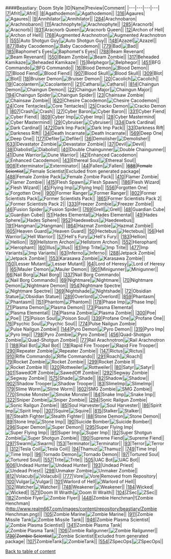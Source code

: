 ####Beastiary: Doom Style
|ID|Name|Preview|Comment|
|---|---|---|---|
|[7](https://github.com/alexey-lysiuk/Realm667-AAA-Cache/raw/master/data/0007.zip)|Afrit|![Afrit](http://www.realm667.com/images/content/repository/beastiary/Afrit.png)||
|[8](https://github.com/alexey-lysiuk/Realm667-AAA-Cache/raw/master/data/0008.zip)|Agathodemon|![Agathodemon](http://www.realm667.com/images/content/repository/beastiary/AgathoDemon.png)||
|[316](https://github.com/alexey-lysiuk/Realm667-AAA-Cache/raw/master/data/0316.zip)|Agaures|![Agaures](http://www.realm667.com/images/content/repository/beastiary/Agaures.png)||
|[9](https://github.com/alexey-lysiuk/Realm667-AAA-Cache/raw/master/data/0009.zip)|Annihilator|![Annihilator](http://www.realm667.com/images/content/repository/beastiary/Annihilator.png)||
|[284](https://github.com/alexey-lysiuk/Realm667-AAA-Cache/raw/master/data/0284.zip)|Arachnobaron|![Arachnobaron](http://www.realm667.com/images/content/repository/beastiary/Arachnobaron.png)||
|[11](https://github.com/alexey-lysiuk/Realm667-AAA-Cache/raw/master/data/0011.zip)|Arachnophyte|![Arachnophyte](http://www.realm667.com/images/content/repository/beastiary/Arachnophyte.png)||
|[285](https://github.com/alexey-lysiuk/Realm667-AAA-Cache/raw/master/data/0285.zip)|Aracnorb|![Aracnorb](http://www.realm667.com/images/content/repository/beastiary/Aracnorb.png)||
|[931](https://github.com/alexey-lysiuk/Realm667-AAA-Cache/raw/master/data/0931.zip)|Aracnorb Queen|![Aracnorb Queen](http://realm667.com//images/content/repository/beastiary/AracnorbQueen.png)||
|[12](https://github.com/alexey-lysiuk/Realm667-AAA-Cache/raw/master/data/0012.zip)|Archon of Hell|![Archon of Hell](http://www.realm667.com/images/content/repository/beastiary/ArchonOfHell.png)||
|[768](https://github.com/alexey-lysiuk/Realm667-AAA-Cache/raw/master/data/0768.zip)|Augmented Arachnotron|![Augmented Arachnotron](http://www.realm667.com/images/content/repository/beastiary/ArachnotronMK2.png)||
|[555](https://github.com/alexey-lysiuk/Realm667-AAA-Cache/raw/master/data/0555.zip)|Auto Shotgun Guy|![Auto Shotgun Guy](http://www.realm667.com/images/content/repository/beastiary/AutoShotgunGuy.png)||
|[148](https://github.com/alexey-lysiuk/Realm667-AAA-Cache/raw/master/data/0148.zip)|Azazel|![Azazel](http://www.realm667.com/images/content/repository/beastiary/Azazel.png)||
|[877](https://github.com/alexey-lysiuk/Realm667-AAA-Cache/raw/master/data/0877.zip)|Baby Cacodemon|![Baby Cacodemon](http://www.realm667.com/images/content/repository/beastiary/BabyCaco.png)||
|[779](https://github.com/alexey-lysiuk/Realm667-AAA-Cache/raw/master/data/0779.zip)|Bad|![Bad](http://www.realm667.com/images/content/repository/beastiary/Bad.png)||
|[185](https://github.com/alexey-lysiuk/Realm667-AAA-Cache/raw/master/data/0185.zip)|Baphomet's Eyes|![Baphomet's Eyes](http://www.realm667.com/images/content/repository/beastiary/Eyes.png)||
|[788](https://github.com/alexey-lysiuk/Realm667-AAA-Cache/raw/master/data/0788.zip)|Beam Revenant|![Beam Revenant](http://www.realm667.com/images/content/repository/beastiary/BeamRevenant.png)||
|[550](https://github.com/alexey-lysiuk/Realm667-AAA-Cache/raw/master/data/0550.zip)|Beam Zombie|![Beam Zombie](http://www.realm667.com/images/content/repository/beastiary/BeamZombie.png)||
|[317](https://github.com/alexey-lysiuk/Realm667-AAA-Cache/raw/master/data/0317.zip)|Beheaded Kamikaze|![Beheaded Kamikaze](http://www.realm667.com/images/content/repository/beastiary/BeheadedKamikazi.png)||
|[15](https://github.com/alexey-lysiuk/Realm667-AAA-Cache/raw/master/data/0015.zip)|Belphegor|![Belphegor](http://www.realm667.com/images/content/repository/beastiary/Belphegor.png)||
|[451](https://github.com/alexey-lysiuk/Realm667-AAA-Cache/raw/master/data/0451.zip)|BFG Commando|![BFG Commando](http://www.realm667.com/images/content/repository/beastiary/BFGCommando.png)||
|[16](https://github.com/alexey-lysiuk/Realm667-AAA-Cache/raw/master/data/0016.zip)|Blood Demon|![Blood Demon](http://www.realm667.com/images/content/repository/beastiary/BloodDemon.png)||
|[17](https://github.com/alexey-lysiuk/Realm667-AAA-Cache/raw/master/data/0017.zip)|Blood Fiend|![Blood Fiend](http://www.realm667.com/images/content/repository/beastiary/BloodFiend.png)||
|[907](https://github.com/alexey-lysiuk/Realm667-AAA-Cache/raw/master/data/0907.zip)|Blood Skull|![Blood Skull](http://www.realm667.com/images/content/repository/beastiary/BloodSkull.png)||
|[309](https://github.com/alexey-lysiuk/Realm667-AAA-Cache/raw/master/data/0309.zip)|Blot|![Blot](http://www.realm667.com/images/content/repository/beastiary/Blot.png)||
|[18](https://github.com/alexey-lysiuk/Realm667-AAA-Cache/raw/master/data/0018.zip)|Bruiser Demon|![Bruiser Demon](http://www.realm667.com/images/content/repository/beastiary/BruiserDemon.png)||
|[20](https://github.com/alexey-lysiuk/Realm667-AAA-Cache/raw/master/data/0020.zip)|Cacolich|![Cacolich](http://www.realm667.com/images/content/repository/beastiary/CacoLich.png)||
|[19](https://github.com/alexey-lysiuk/Realm667-AAA-Cache/raw/master/data/0019.zip)|Cacolantern|![Cacolantern](http://www.realm667.com/images/content/repository/beastiary/CacoLantern.png)||
|[21](https://github.com/alexey-lysiuk/Realm667-AAA-Cache/raw/master/data/0021.zip)|Catharsi|![Catharsi](http://www.realm667.com/images/content/repository/beastiary/Catharsi.png)||
|[814](https://github.com/alexey-lysiuk/Realm667-AAA-Cache/raw/master/data/0814.zip)|Chaingun Demon|![Chaingun Demon](http://www.realm667.com/images/content/repository/beastiary/ChaingunDemon.png)||
|[22](https://github.com/alexey-lysiuk/Realm667-AAA-Cache/raw/master/data/0022.zip)|Chaingun Major|![Chaingun Major](http://www.realm667.com/images/content/repository/beastiary/ChaingunMajor.png)||
|[194](https://github.com/alexey-lysiuk/Realm667-AAA-Cache/raw/master/data/0194.zip)|Chaingun Spider|![Chaingun Spider](http://www.realm667.com/images/content/repository/beastiary/ChaingunSpider.png)||
|[23](https://github.com/alexey-lysiuk/Realm667-AAA-Cache/raw/master/data/0023.zip)|Chainsaw Zombie|![Chainsaw Zombie](http://www.realm667.com/images/content/repository/beastiary/ChainsawZombie.png)||
|[620](https://github.com/alexey-lysiuk/Realm667-AAA-Cache/raw/master/data/0620.zip)|Chesire Cacodemon|![Chesire Cacodemon](http://www.realm667.com/images/content/repository/beastiary/ChesireCacodemon.png)||
|[24](https://github.com/alexey-lysiuk/Realm667-AAA-Cache/raw/master/data/0024.zip)|Core Tentacles|![Core Tentacles](http://www.realm667.com/images/content/repository/beastiary/CoreTentacles.png)||
|[25](https://github.com/alexey-lysiuk/Realm667-AAA-Cache/raw/master/data/0025.zip)|Cracko Demon|![Cracko Demon](http://www.realm667.com/images/content/repository/beastiary/CrackoDemon.png)||
|[807](https://github.com/alexey-lysiuk/Realm667-AAA-Cache/raw/master/data/0807.zip)|Crash|![Crash](http://www.realm667.com/images/content/repository/beastiary/Crash.png)||
|[27](https://github.com/alexey-lysiuk/Realm667-AAA-Cache/raw/master/data/0027.zip)|Cyber Baron|![Cyber Baron](http://www.realm667.com/images/content/repository/beastiary/CyberBaron.png)||
|[331](https://github.com/alexey-lysiuk/Realm667-AAA-Cache/raw/master/data/0331.zip)|Cyber Fiend|![Cyber Fiend](http://www.realm667.com/images/content/repository/beastiary/CyberFiend.png)||
|[809](https://github.com/alexey-lysiuk/Realm667-AAA-Cache/raw/master/data/0809.zip)|Cyber Imp|![Cyber Imp](http://www.realm667.com/images/content/repository/beastiary/CyberImp.png)||
|[28](https://github.com/alexey-lysiuk/Realm667-AAA-Cache/raw/master/data/0028.zip)|Cyber Mastermind|![Cyber Mastermind](http://www.realm667.com/images/content/repository/beastiary/CyberMastermind.png)||
|[29](https://github.com/alexey-lysiuk/Realm667-AAA-Cache/raw/master/data/0029.zip)|Cybruiser|![Cybruiser](http://www.realm667.com/images/content/repository/beastiary/Cybruiser.png)||
|[334](https://github.com/alexey-lysiuk/Realm667-AAA-Cache/raw/master/data/0334.zip)|Dark Cardinal|![Dark Cardinal](http://www.realm667.com/images/content/repository/beastiary/DarkCardinal.png)||
|[472](https://github.com/alexey-lysiuk/Realm667-AAA-Cache/raw/master/data/0472.zip)|Dark Imp Pack|![Dark Imp Pack](http://www.realm667.com/images/content/repository/beastiary/DarkImpPack.png)||
|[33](https://github.com/alexey-lysiuk/Realm667-AAA-Cache/raw/master/data/0033.zip)|Darkness Rift|![Darkness Rift](http://www.realm667.com/images/content/repository/beastiary/DarknessRift.png)||
|[34](https://github.com/alexey-lysiuk/Realm667-AAA-Cache/raw/master/data/0034.zip)|Death Incarnate|![Death Incarnate](http://www.realm667.com/images/content/repository/beastiary/DeathIncarnate.png)||
|[569](https://github.com/alexey-lysiuk/Realm667-AAA-Cache/raw/master/data/0569.zip)|Deep One|![Deep One](http://www.realm667.com/images/content/repository/beastiary/DeepOne.png)||
|[177](https://github.com/alexey-lysiuk/Realm667-AAA-Cache/raw/master/data/0177.zip)|Defiler|![Defiler](http://www.realm667.com/images/content/repository/beastiary/Defiler.png)||
|[36](https://github.com/alexey-lysiuk/Realm667-AAA-Cache/raw/master/data/0036.zip)|Demolisher|![Demolisher](http://www.realm667.com/images/content/repository/beastiary/Demolisher.png)||
|[633](https://github.com/alexey-lysiuk/Realm667-AAA-Cache/raw/master/data/0633.zip)|Devastator Zombie|![Devastator Zombie](http://www.realm667.com/images/content/repository/beastiary/DevastatorZombie.png)||
|[37](https://github.com/alexey-lysiuk/Realm667-AAA-Cache/raw/master/data/0037.zip)|Devil|![Devil](http://www.realm667.com/images/content/repository/beastiary/Devil.png)||
|[38](https://github.com/alexey-lysiuk/Realm667-AAA-Cache/raw/master/data/0038.zip)|Diabolist|![Diabolist](http://www.realm667.com/images/content/repository/beastiary/Diabolist.png)||
|[40](https://github.com/alexey-lysiuk/Realm667-AAA-Cache/raw/master/data/0040.zip)|Double Chaingunner|![Double Chaingunner](http://www.realm667.com/images/content/repository/beastiary/DoubleChaingunner.png)||
|[41](https://github.com/alexey-lysiuk/Realm667-AAA-Cache/raw/master/data/0041.zip)|Dune Warrior|![Dune Warrior](http://www.realm667.com/images/content/repository/beastiary/DuneWarrior.png)||
|[42](https://github.com/alexey-lysiuk/Realm667-AAA-Cache/raw/master/data/0042.zip)|Enhanced Cacodemon|![Enhanced Cacodemon](http://www.realm667.com/images/content/repository/beastiary/EnhancedCaco.png)||
|[43](https://github.com/alexey-lysiuk/Realm667-AAA-Cache/raw/master/data/0043.zip)|Ethereal Soul|![Ethereal Soul](http://www.realm667.com/images/content/repository/beastiary/EtherealSoul.png)||
|[908](https://github.com/alexey-lysiuk/Realm667-AAA-Cache/raw/master/data/0908.zip)|Exterminator|![Exterminator](http://www.realm667.com/images/content/repository/beastiary/Exterminator.png)||
|[44](https://github.com/alexey-lysiuk/Realm667-AAA-Cache/raw/master/data/0044.zip)|Fallen|![Fallen](http://www.realm667.com/images/content/repository/beastiary/Fallen.png)||
|~~[688](https://github.com/alexey-lysiuk/Realm667-AAA-Cache/raw/master/data/0688.zip)~~|~~Female Scientist~~|![Female Scientist](http://www.realm667.com/images/content/repository/beastiary/FemaleScientist.png)|Excluded from generated package|
|[488](https://github.com/alexey-lysiuk/Realm667-AAA-Cache/raw/master/data/0488.zip)|Female Zombie Pack|![Female Zombie Pack](http://www.realm667.com/images/content/repository/beastiary/FemaleZombiePack.png)||
|[410](https://github.com/alexey-lysiuk/Realm667-AAA-Cache/raw/master/data/0410.zip)|Flamer Zombie|![Flamer Zombie](http://www.realm667.com/images/content/repository/beastiary/FlamerZombie.png)||
|[415](https://github.com/alexey-lysiuk/Realm667-AAA-Cache/raw/master/data/0415.zip)|Flesh Spawn|![Flesh Spawn](http://www.realm667.com/images/content/repository/beastiary/Fleshspawn.png)||
|[186](https://github.com/alexey-lysiuk/Realm667-AAA-Cache/raw/master/data/0186.zip)|Flesh Wizard|![Flesh Wizard](http://www.realm667.com/images/content/repository/beastiary/FleshWizard.png)||
|[45](https://github.com/alexey-lysiuk/Realm667-AAA-Cache/raw/master/data/0045.zip)|Flying Imp|![Flying Imp](http://www.realm667.com/images/content/repository/beastiary/FlyingImp.png)||
|[556](https://github.com/alexey-lysiuk/Realm667-AAA-Cache/raw/master/data/0556.zip)|Forgotten One|![Forgotten One](http://www.realm667.com/images/content/repository/beastiary/ForgottenOne.png)||
|[900](https://github.com/alexey-lysiuk/Realm667-AAA-Cache/raw/master/data/0900.zip)|Former Ranger|![Former Ranger](http://www.realm667.com/images/content/repository/beastiary/FormerRanger.png)||
|[802](https://github.com/alexey-lysiuk/Realm667-AAA-Cache/raw/master/data/0802.zip)|Former Scientists Pack|![Former Scientists Pack](http://www.realm667.com/images/content/repository/beastiary/FormerScientists.png)||
|[865](https://github.com/alexey-lysiuk/Realm667-AAA-Cache/raw/master/data/0865.zip)|Former Scientists Pack 2|![Former Scientists Pack 2](http://www.realm667.com/images/content/repository/beastiary/FormerScientists2.png)||
|[333](https://github.com/alexey-lysiuk/Realm667-AAA-Cache/raw/master/data/0333.zip)|Freezer Zombie|![Freezer Zombie](http://www.realm667.com/images/content/repository/beastiary/FreezerZombie.png)||
|[46](https://github.com/alexey-lysiuk/Realm667-AAA-Cache/raw/master/data/0046.zip)|Fusion Spider|![Fusion Spider](http://www.realm667.com/images/content/repository/beastiary/FusionSpider.png)||
|[769](https://github.com/alexey-lysiuk/Realm667-AAA-Cache/raw/master/data/0769.zip)|Grell|![Grell](http://www.realm667.com/images/content/repository/beastiary/Grell.png)||
|[48](https://github.com/alexey-lysiuk/Realm667-AAA-Cache/raw/master/data/0048.zip)|Guardian Cube|![Guardian Cube](http://www.realm667.com/images/content/repository/beastiary/GuardianCube.png)||
|[51](https://github.com/alexey-lysiuk/Realm667-AAA-Cache/raw/master/data/0051.zip)|Hades Elemental|![Hades Elemental](http://www.realm667.com/images/content/repository/beastiary/Helemental.png)||
|[49](https://github.com/alexey-lysiuk/Realm667-AAA-Cache/raw/master/data/0049.zip)|Hades Sphere|![Hades Sphere](http://www.realm667.com/images/content/repository/beastiary/HadesSphere.png)||
|[952](https://github.com/alexey-lysiuk/Realm667-AAA-Cache/raw/master/data/0952.zip)|Haedexebus|![Haedexebus](http://realm667.com/images/content/repository/beastiary/Haedexebus.png)||
|[191](https://github.com/alexey-lysiuk/Realm667-AAA-Cache/raw/master/data/0191.zip)|Hangman|![Hangman](http://www.realm667.com/images/content/repository/beastiary/Hangman.png)||
|[864](https://github.com/alexey-lysiuk/Realm667-AAA-Cache/raw/master/data/0864.zip)|Hazmat Zombie|![Hazmat Zombie](http://www.realm667.com/images/content/repository/beastiary/HazmatZombie.png)||
|[605](https://github.com/alexey-lysiuk/Realm667-AAA-Cache/raw/master/data/0605.zip)|Heaven Guard|![Heaven Guard](http://www.realm667.com/images/content/repository/beastiary/HeavenGuard.png)||
|[50](https://github.com/alexey-lysiuk/Realm667-AAA-Cache/raw/master/data/0050.zip)|Hectebus|![Hectebus](http://www.realm667.com/images/content/repository/beastiary/Hectebus.png)||
|[56](https://github.com/alexey-lysiuk/Realm667-AAA-Cache/raw/master/data/0056.zip)|Hell Warrior|![Hell Warrior](http://www.realm667.com/images/content/repository/beastiary/HellWarrior.png)||
|[57](https://github.com/alexey-lysiuk/Realm667-AAA-Cache/raw/master/data/0057.zip)|Hell's Fury|![Hell's Fury](http://www.realm667.com/images/content/repository/beastiary/HellsFury.png)||
|[183](https://github.com/alexey-lysiuk/Realm667-AAA-Cache/raw/master/data/0183.zip)|Hellion|![Hellion](http://www.realm667.com/images/content/repository/beastiary/Hellion.png)||
|[59](https://github.com/alexey-lysiuk/Realm667-AAA-Cache/raw/master/data/0059.zip)|Hellstorm Archon|![Hellstorm Archon](http://www.realm667.com/images/content/repository/beastiary/HellstormArchon.png)||
|[552](https://github.com/alexey-lysiuk/Realm667-AAA-Cache/raw/master/data/0552.zip)|Hierophant|![Hierophant](http://www.realm667.com/images/content/repository/beastiary/Hierophant.png)||
|[60](https://github.com/alexey-lysiuk/Realm667-AAA-Cache/raw/master/data/0060.zip)|Illus|![Illus](http://www.realm667.com/images/content/repository/beastiary/Illus.png)||
|[61](https://github.com/alexey-lysiuk/Realm667-AAA-Cache/raw/master/data/0061.zip)|Imp Trite|![Imp Trite](http://www.realm667.com/images/content/repository/beastiary/ImpTrite.png)||
|[477](https://github.com/alexey-lysiuk/Realm667-AAA-Cache/raw/master/data/0477.zip)|Imp Variants|![Imp Variants](http://www.realm667.com/images/content/repository/beastiary/ImpVariants.png)||
|[63](https://github.com/alexey-lysiuk/Realm667-AAA-Cache/raw/master/data/0063.zip)|Inferno|![Inferno](http://www.realm667.com/images/content/repository/beastiary/Inferno.png)||
|[288](https://github.com/alexey-lysiuk/Realm667-AAA-Cache/raw/master/data/0288.zip)|Jetpack Zombie|![Jetpack Zombie](http://www.realm667.com/images/content/repository/beastiary/JetpackZombie.png)||
|[553](https://github.com/alexey-lysiuk/Realm667-AAA-Cache/raw/master/data/0553.zip)|Karasawa Zombie|![Karasawa Zombie](http://www.realm667.com/images/content/repository/beastiary/KarasawaGuy.png)||
|[150](https://github.com/alexey-lysiuk/Realm667-AAA-Cache/raw/master/data/0150.zip)|Lesser Mutant|![Lesser Mutant](http://www.realm667.com/images/content/repository/beastiary/LesserMutant.png)||
|[64](https://github.com/alexey-lysiuk/Realm667-AAA-Cache/raw/master/data/0064.zip)|Lord of Heresy|![Lord of Heresy](http://www.realm667.com/images/content/repository/beastiary/LordOfHeresy.png)||
|[65](https://github.com/alexey-lysiuk/Realm667-AAA-Cache/raw/master/data/0065.zip)|Mauler Demon|![Mauler Demon](http://www.realm667.com/images/content/repository/beastiary/MaulerDemon.png)||
|[901](https://github.com/alexey-lysiuk/Realm667-AAA-Cache/raw/master/data/0901.zip)|Minigunner|![Minigunner](http://www.realm667.com/images/content/repository/beastiary/Minigunner.png)||
|[66](https://github.com/alexey-lysiuk/Realm667-AAA-Cache/raw/master/data/0066.zip)|Nail Borg|![Nail Borg](http://www.realm667.com/images/content/repository/beastiary/NailBorg.png)||
|[337](https://github.com/alexey-lysiuk/Realm667-AAA-Cache/raw/master/data/0337.zip)|Nail Borg Commando|![Nail Borg Commando](http://www.realm667.com/images/content/repository/beastiary/NailBorgCommando.png)||
|[69](https://github.com/alexey-lysiuk/Realm667-AAA-Cache/raw/master/data/0069.zip)|Nightmare|![Nightmare](http://www.realm667.com/images/content/repository/beastiary/Nightmare.png)||
|[70](https://github.com/alexey-lysiuk/Realm667-AAA-Cache/raw/master/data/0070.zip)|Nightmare Demon|![Nightmare Demon](http://www.realm667.com/images/content/repository/beastiary/NightmareDemon.png)||
|[954](https://github.com/alexey-lysiuk/Realm667-AAA-Cache/raw/master/data/0954.zip)|Nightmare Spectre|![Nightmare Spectre](http://realm667.com/images/content/repository/beastiary/NightmareSpectre.png)||
|[369](https://github.com/alexey-lysiuk/Realm667-AAA-Cache/raw/master/data/0369.zip)|Nightshade|![Nightshade](http://www.realm667.com/images/content/repository/beastiary/Nightshade.png)||
|[72](https://github.com/alexey-lysiuk/Realm667-AAA-Cache/raw/master/data/0072.zip)|Obsidian Statue|![Obsidian Statue](http://www.realm667.com/images/content/repository/beastiary/ObsidianStatue.png)||
|[289](https://github.com/alexey-lysiuk/Realm667-AAA-Cache/raw/master/data/0289.zip)|Overlord|![Overlord](http://www.realm667.com/images/content/repository/beastiary/Overlord.png)||
|[859](https://github.com/alexey-lysiuk/Realm667-AAA-Cache/raw/master/data/0859.zip)|Phantasm|![Phantasm](http://www.realm667.com/images/content/repository/beastiary/Phantasm.png)||
|[151](https://github.com/alexey-lysiuk/Realm667-AAA-Cache/raw/master/data/0151.zip)|Phantom|![Phantom](http://www.realm667.com/images/content/repository/beastiary/Phantom.png)||
|[178](https://github.com/alexey-lysiuk/Realm667-AAA-Cache/raw/master/data/0178.zip)|Phase Imp|![Phase Imp](http://www.realm667.com/images/content/repository/beastiary/PhaseImp.png)||
|[71](https://github.com/alexey-lysiuk/Realm667-AAA-Cache/raw/master/data/0071.zip)|Plasma Demon|![Plasma Demon](http://www.realm667.com/images/content/repository/beastiary/PlasmaDemon.png)||
|[73](https://github.com/alexey-lysiuk/Realm667-AAA-Cache/raw/master/data/0073.zip)|Plasma Elemental|![Plasma Elemental](http://www.realm667.com/images/content/repository/beastiary/PlasmaElemental.png)||
|[74](https://github.com/alexey-lysiuk/Realm667-AAA-Cache/raw/master/data/0074.zip)|Plasma Zombie|![Plasma Zombie](http://www.realm667.com/images/content/repository/beastiary/PlasmaZombie.png)||
|[300](https://github.com/alexey-lysiuk/Realm667-AAA-Cache/raw/master/data/0300.zip)|Poe|![Poe](http://www.realm667.com/images/content/repository/beastiary/Poe.png)||
|[75](https://github.com/alexey-lysiuk/Realm667-AAA-Cache/raw/master/data/0075.zip)|Poison Soul|![Poison Soul](http://www.realm667.com/images/content/repository/beastiary/PoisonSoul.png)||
|[339](https://github.com/alexey-lysiuk/Realm667-AAA-Cache/raw/master/data/0339.zip)|Profane One|![Profane One](http://www.realm667.com/images/content/repository/beastiary/ProfaneOne.png)||
|[76](https://github.com/alexey-lysiuk/Realm667-AAA-Cache/raw/master/data/0076.zip)|Psychic Soul|![Psychic Soul](http://www.realm667.com/images/content/repository/beastiary/PsychicSoul.png)||
|[774](https://github.com/alexey-lysiuk/Realm667-AAA-Cache/raw/master/data/0774.zip)|Pulse Nailgun Zombie|![Pulse Nailgun Zombie](http://www.realm667.com/images/content/repository/beastiary/PulseNailgunZombie.png)||
|[144](https://github.com/alexey-lysiuk/Realm667-AAA-Cache/raw/master/data/0144.zip)|Pyro Demon|![Pyro Demon](http://www.realm667.com/images/content/repository/beastiary/PyroDemon.png)||
|[319](https://github.com/alexey-lysiuk/Realm667-AAA-Cache/raw/master/data/0319.zip)|Pyro Imp|![Pyro Imp](http://www.realm667.com/images/content/repository/beastiary/PyroImp.png)||
|[798](https://github.com/alexey-lysiuk/Realm667-AAA-Cache/raw/master/data/0798.zip)|Pyro Zombie|![Pyro Zombie](http://www.realm667.com/images/content/repository/beastiary/PyroZombie.png)||
|[456](https://github.com/alexey-lysiuk/Realm667-AAA-Cache/raw/master/data/0456.zip)|Quad-Shotgun Zombie|![Quad-Shotgun Zombie](http://www.realm667.com/images/content/repository/beastiary/QuadShotgunZombie.png)||
|[77](https://github.com/alexey-lysiuk/Realm667-AAA-Cache/raw/master/data/0077.zip)|Rail Arachnotron|![Rail Arachnotron](http://www.realm667.com/images/content/repository/beastiary/RailArachnotron.png)||
|[188](https://github.com/alexey-lysiuk/Realm667-AAA-Cache/raw/master/data/0188.zip)|Rail Bot|![Rail Bot](http://www.realm667.com/images/content/repository/beastiary/RailBot.png)||
|[78](https://github.com/alexey-lysiuk/Realm667-AAA-Cache/raw/master/data/0078.zip)|Rapid Fire Trooper|![Rapid Fire Trooper](http://www.realm667.com/images/content/repository/beastiary/RapidFireTrooper.png)||
|[290](https://github.com/alexey-lysiuk/Realm667-AAA-Cache/raw/master/data/0290.zip)|Repeater Zombie|![Repeater Zombie](http://www.realm667.com/images/content/repository/beastiary/RepeaterZombie.png)||
|[147](https://github.com/alexey-lysiuk/Realm667-AAA-Cache/raw/master/data/0147.zip)|Rictus|![Rictus](http://www.realm667.com/images/content/repository/beastiary/Rictus.png)||
|[910](https://github.com/alexey-lysiuk/Realm667-AAA-Cache/raw/master/data/0910.zip)|Rifle Commando|![Rifle Commando](http://www.realm667.com/images/content/repository/beastiary/RifleCommando.png)||
|[291](https://github.com/alexey-lysiuk/Realm667-AAA-Cache/raw/master/data/0291.zip)|Roach|![Roach](http://www.realm667.com/images/content/repository/beastiary/Roach.png)||
|[79](https://github.com/alexey-lysiuk/Realm667-AAA-Cache/raw/master/data/0079.zip)|Rocket Zombie|![Rocket Zombie](http://www.realm667.com/images/content/repository/beastiary/rocketzombie.png)||
|[299](https://github.com/alexey-lysiuk/Realm667-AAA-Cache/raw/master/data/0299.zip)|Rocket Zombie II|![Rocket Zombie II](http://www.realm667.com/images/content/repository/beastiary/rocketzombie2.png)||
|[320](https://github.com/alexey-lysiuk/Realm667-AAA-Cache/raw/master/data/0320.zip)|Rottweiler|![Rottweiler](http://www.realm667.com/images/content/repository/beastiary/Rottweiler.png)||
|[80](https://github.com/alexey-lysiuk/Realm667-AAA-Cache/raw/master/data/0080.zip)|Satyr|![Satyr](http://www.realm667.com/images/content/repository/beastiary/Satyr.png)||
|[301](https://github.com/alexey-lysiuk/Realm667-AAA-Cache/raw/master/data/0301.zip)|SawedOff Zombie|![SawedOff Zombie](http://www.realm667.com/images/content/repository/beastiary/SawedOffZombie.png)||
|[292](https://github.com/alexey-lysiuk/Realm667-AAA-Cache/raw/master/data/0292.zip)|Segway Zombie|![Segway Zombie](http://www.realm667.com/images/content/repository/beastiary/SegwayZombie.png)||
|[575](https://github.com/alexey-lysiuk/Realm667-AAA-Cache/raw/master/data/0575.zip)|Shade|![Shade](http://www.realm667.com/images/content/repository/beastiary/Shade.png)||
|[82](https://github.com/alexey-lysiuk/Realm667-AAA-Cache/raw/master/data/0082.zip)|Shadow|![Shadow](http://www.realm667.com/images/content/repository/beastiary/Shadow.png)||
|[902](https://github.com/alexey-lysiuk/Realm667-AAA-Cache/raw/master/data/0902.zip)|Shadow Trooper|![Shadow Trooper](http://www.realm667.com/images/content/repository/beastiary/ShadowTrooper.png)||
|[83](https://github.com/alexey-lysiuk/Realm667-AAA-Cache/raw/master/data/0083.zip)|SlimeImp|![SlimeImp](http://www.realm667.com/images/content/repository/beastiary/SlimeImp.png)||
|[179](https://github.com/alexey-lysiuk/Realm667-AAA-Cache/raw/master/data/0179.zip)|Slime Worm|![Slime Worm](http://www.realm667.com/images/content/repository/beastiary/SlimeWorm.png)||
|[602](https://github.com/alexey-lysiuk/Realm667-AAA-Cache/raw/master/data/0602.zip)|SMG Zombie|![SMG Zombie](http://www.realm667.com/images/content/repository/beastiary/SMGZombie.png)||
|[770](https://github.com/alexey-lysiuk/Realm667-AAA-Cache/raw/master/data/0770.zip)|Smoke Monster|![Smoke Monster](http://www.realm667.com/images/content/repository/beastiary/SmokeMonster.png)||
|[84](https://github.com/alexey-lysiuk/Realm667-AAA-Cache/raw/master/data/0084.zip)|Snake Imp|![Snake Imp](http://www.realm667.com/images/content/repository/beastiary/SnakeImp.png)||
|[322](https://github.com/alexey-lysiuk/Realm667-AAA-Cache/raw/master/data/0322.zip)|Sniper Zombie|![Sniper Zombie](http://www.realm667.com/images/content/repository/beastiary/SniperZombie.png)||
|[294](https://github.com/alexey-lysiuk/Realm667-AAA-Cache/raw/master/data/0294.zip)|Sonic Railgun Zombie|![Sonic Railgun Zombie](http://www.realm667.com/images/content/repository/beastiary/SonicRailgunZombie.png)||
|[85](https://github.com/alexey-lysiuk/Realm667-AAA-Cache/raw/master/data/0085.zip)|Soul Harvester|![Soul Harvester](http://www.realm667.com/images/content/repository/beastiary/SoulHarvester.png)||
|[86](https://github.com/alexey-lysiuk/Realm667-AAA-Cache/raw/master/data/0086.zip)|Spirit Imp|![Spirit Imp](http://www.realm667.com/images/content/repository/beastiary/SpiritImp.png)||
|[307](https://github.com/alexey-lysiuk/Realm667-AAA-Cache/raw/master/data/0307.zip)|Squire|![Squire](http://www.realm667.com/images/content/repository/beastiary/Squire.png)||
|[815](https://github.com/alexey-lysiuk/Realm667-AAA-Cache/raw/master/data/0815.zip)|Stalker|![Stalker](http://www.realm667.com/images/content/repository/beastiary/Stalker.png)||
|[87](https://github.com/alexey-lysiuk/Realm667-AAA-Cache/raw/master/data/0087.zip)|Stealth Fighter|![Stealth Fighter](http://www.realm667.com/images/content/repository/beastiary/StealthFighter.png)||
|[88](https://github.com/alexey-lysiuk/Realm667-AAA-Cache/raw/master/data/0088.zip)|Stone Demon|![Stone Demon](http://www.realm667.com/images/content/repository/beastiary/StoneDemon.png)||
|[89](https://github.com/alexey-lysiuk/Realm667-AAA-Cache/raw/master/data/0089.zip)|Stone Imp|![Stone Imp](http://www.realm667.com/images/content/repository/beastiary/StoneImp.png)||
|[90](https://github.com/alexey-lysiuk/Realm667-AAA-Cache/raw/master/data/0090.zip)|Suicide Bomber|![Suicide Bomber](http://www.realm667.com/images/content/repository/beastiary/SuicideBomber.png)||
|[296](https://github.com/alexey-lysiuk/Realm667-AAA-Cache/raw/master/data/0296.zip)|Super Demon|![Super Demon](http://www.realm667.com/images/content/repository/beastiary/SuperDemon.png)||
|[295](https://github.com/alexey-lysiuk/Realm667-AAA-Cache/raw/master/data/0295.zip)|Super Flying Imp|![Super Flying Imp](http://www.realm667.com/images/content/repository/beastiary/SuperFlyingImp.png)||
|[91](https://github.com/alexey-lysiuk/Realm667-AAA-Cache/raw/master/data/0091.zip)|Super Imp|![Super Imp](http://www.realm667.com/images/content/repository/beastiary/SuperImp.png)||
|[92](https://github.com/alexey-lysiuk/Realm667-AAA-Cache/raw/master/data/0092.zip)|Super Shotgun Zombie|![Super Shotgun Zombie](http://www.realm667.com/images/content/repository/beastiary/SuperShotgunZombie.png)||
|[190](https://github.com/alexey-lysiuk/Realm667-AAA-Cache/raw/master/data/0190.zip)|Supreme Fiend|![Supreme Fiend](http://www.realm667.com/images/content/repository/beastiary/SupremeFiend.png)||
|[297](https://github.com/alexey-lysiuk/Realm667-AAA-Cache/raw/master/data/0297.zip)|Swarm|![Swarm](http://www.realm667.com/images/content/repository/beastiary/Swarm.png)||
|[153](https://github.com/alexey-lysiuk/Realm667-AAA-Cache/raw/master/data/0153.zip)|Terminator|![Terminator](http://www.realm667.com/images/content/repository/beastiary/Terminator.png)||
|[93](https://github.com/alexey-lysiuk/Realm667-AAA-Cache/raw/master/data/0093.zip)|Terror|![Terror](http://www.realm667.com/images/content/repository/beastiary/Terror.png)||
|[312](https://github.com/alexey-lysiuk/Realm667-AAA-Cache/raw/master/data/0312.zip)|Tesla Coil|![Tesla Coil](http://www.realm667.com/images/content/repository/beastiary/TeslaCoil.png)||
|[94](https://github.com/alexey-lysiuk/Realm667-AAA-Cache/raw/master/data/0094.zip)|Thamuz|![Thamuz](http://www.realm667.com/images/content/repository/beastiary/Thamuz.png)||
|[749](https://github.com/alexey-lysiuk/Realm667-AAA-Cache/raw/master/data/0749.zip)|Time Imp|![Time Imp](http://www.realm667.com/images/content/repository/beastiary/TimeImp.png)||
|[96](https://github.com/alexey-lysiuk/Realm667-AAA-Cache/raw/master/data/0096.zip)|Tornado Demon|![Tornado Demon](http://www.realm667.com/images/content/repository/beastiary/TornadoDemon.png)||
|[97](https://github.com/alexey-lysiuk/Realm667-AAA-Cache/raw/master/data/0097.zip)|Tortured Soul|![Tortured Soul](http://www.realm667.com/images/content/repository/beastiary/TorturedSoul.png)||
|[557](https://github.com/alexey-lysiuk/Realm667-AAA-Cache/raw/master/data/0557.zip)|Trite|![Trite](http://www.realm667.com/images/content/repository/beastiary/Trite.png)||
|[505](https://github.com/alexey-lysiuk/Realm667-AAA-Cache/raw/master/data/0505.zip)|UAC Bot|![UAC Bot](http://www.realm667.com/images/content/repository/beastiary/UACBot.png)||
|[606](https://github.com/alexey-lysiuk/Realm667-AAA-Cache/raw/master/data/0606.zip)|Undead Hunter|![Undead Hunter](http://www.realm667.com/images/content/repository/beastiary/UndeadHunter.png)||
|[193](https://github.com/alexey-lysiuk/Realm667-AAA-Cache/raw/master/data/0193.zip)|Undead Priest|![Undead Priest](http://www.realm667.com/images/content/repository/beastiary/UndeadPriest.png)||
|[298](https://github.com/alexey-lysiuk/Realm667-AAA-Cache/raw/master/data/0298.zip)|Unmaker Zombie|![Unmaker Zombie](http://www.realm667.com/images/content/repository/beastiary/UnMakerZombie.png)||
|[812](https://github.com/alexey-lysiuk/Realm667-AAA-Cache/raw/master/data/0812.zip)|Volacubi|![Volacubi](http://www.realm667.com/images/content/repository/beastiary/Volacubi.png)||
|[777](https://github.com/alexey-lysiuk/Realm667-AAA-Cache/raw/master/data/0777.zip)|Vore|![Vore](https://github.com/alexey-lysiuk/Realm667-AAA-Cache/raw/master/data/toc/vore.png)|Removed from Repository|
|[100](https://github.com/alexey-lysiuk/Realm667-AAA-Cache/raw/master/data/0100.zip)|Vulgar|![Vulgar](http://www.realm667.com/images/content/repository/beastiary/Vulgar.png)||
|[101](https://github.com/alexey-lysiuk/Realm667-AAA-Cache/raw/master/data/0101.zip)|Warlord of Hell|![Warlord of Hell](http://www.realm667.com/images/content/repository/beastiary/WarlordOfHell.png)||
|[102](https://github.com/alexey-lysiuk/Realm667-AAA-Cache/raw/master/data/0102.zip)|Watcher|![Watcher](http://www.realm667.com/images/content/repository/beastiary/Watcher.png)||
|[748](https://github.com/alexey-lysiuk/Realm667-AAA-Cache/raw/master/data/0748.zip)|Weakener|![Weakener](http://www.realm667.com/images/content/repository/beastiary/Weakener.png)||
|[184](https://github.com/alexey-lysiuk/Realm667-AAA-Cache/raw/master/data/0184.zip)|Wicked|![Wicked](http://www.realm667.com/images/content/repository/beastiary/Wicked.png)||
|[571](https://github.com/alexey-lysiuk/Realm667-AAA-Cache/raw/master/data/0571.zip)|Doom III Wraith|![Doom III Wraith](http://www.realm667.com/images/content/repository/beastiary/WraithD3.png)||
|[104](https://github.com/alexey-lysiuk/Realm667-AAA-Cache/raw/master/data/0104.zip)|ZSec|![ZSec](http://www.realm667.com/images/content/repository/beastiary/ZSec.png)||
|[182](https://github.com/alexey-lysiuk/Realm667-AAA-Cache/raw/master/data/0182.zip)|Zombie Flyer|![Zombie Flyer](http://www.realm667.com/images/content/repository/beastiary/ZombieFlyer.png)||
|[448](https://github.com/alexey-lysiuk/Realm667-AAA-Cache/raw/master/data/0448.zip)|Zombie Henchman|![Zombie Henchman](http://www.realm667.com/images/content/repository/beastiary/Zombie Henchman.png)||
|[105](https://github.com/alexey-lysiuk/Realm667-AAA-Cache/raw/master/data/0105.zip)|Zombie Marine|![Zombie Marine](http://www.realm667.com/images/content/repository/beastiary/ZombieMarine.png)||
|[911](https://github.com/alexey-lysiuk/Realm667-AAA-Cache/raw/master/data/0911.zip)|Zombie Missile Tank|![Zombie Missile Tank](http://www.realm667.com/images/content/repository/beastiary/ZombieMissileTank.png)||
|[946](https://github.com/alexey-lysiuk/Realm667-AAA-Cache/raw/master/data/0946.zip)|Zombie Plasma Scientist|![Zombie Plasma Scientist](http://realm667.com/images/content/repository/beastiary/ZombieScientistPlasma.png)||
|[341](https://github.com/alexey-lysiuk/Realm667-AAA-Cache/raw/master/data/0341.zip)|Zombie Plasma Tank|![Zombie Plasma Tank](http://www.realm667.com/images/content/repository/beastiary/ZombiePlasmaTank.png)||
|[106](https://github.com/alexey-lysiuk/Realm667-AAA-Cache/raw/master/data/0106.zip)|Zombie Railgunner|![Zombie Railgunner](http://www.realm667.com/images/content/repository/beastiary/ZombieRailgunner.png)||
|~~[730](https://github.com/alexey-lysiuk/Realm667-AAA-Cache/raw/master/data/0730.zip)~~|~~Zombie Scientist~~|![Zombie Scientist](http://www.realm667.com/images/content/repository/beastiary/ZombieScientist.png)|Excluded from generated package|
|[107](https://github.com/alexey-lysiuk/Realm667-AAA-Cache/raw/master/data/0107.zip)|ZombieTank|![ZombieTank](http://www.realm667.com/images/content/repository/beastiary/ZombieTank.png)||
|[554](https://github.com/alexey-lysiuk/Realm667-AAA-Cache/raw/master/data/0554.zip)|ZSpecOps|![ZSpecOps](http://www.realm667.com/images/content/repository/beastiary/ZSpecOps.png)||

[Back to table of content](../readme.md)
